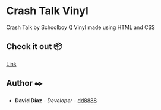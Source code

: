 # Crash Talk Vinyl

Crash Talk by Schoolboy Q Vinyl made using HTML and CSS

## Check it out 📦

[Link](https://dd8888.github.io/damn_vinyl_css/)

## Author ✒️

- **David Díaz** - _Developer_ - [dd8888](https://github.com/dd8888)
